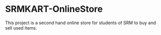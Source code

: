 # SRMKART-OnlineStore

This project is a second hand online store for students of SRM to buy and sell used items.
